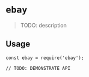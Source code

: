 # `ebay`

> TODO: description

## Usage

```
const ebay = require('ebay');

// TODO: DEMONSTRATE API
```

